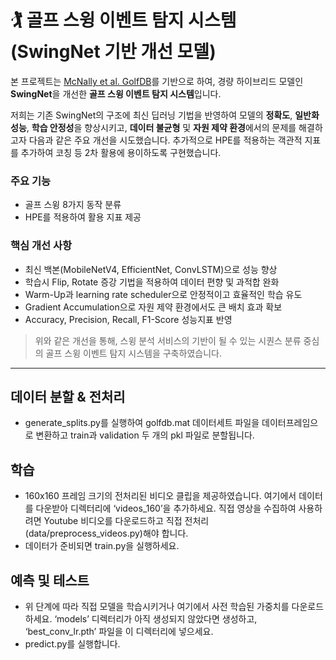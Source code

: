 # 🏌 골프 스윙 이벤트 탐지 시스템 (SwingNet 기반 개선 모델)

본 프로젝트는 [McNally et al. GolfDB](https://github.com/wmcnally/golfdb)를 기반으로 하여, 경량 하이브리드 모델인 **SwingNet**을 개선한 **골프 스윙 이벤트 탐지 시스템**입니다.

저희는 기존 SwingNet의 구조에 최신 딥러닝 기법을 반영하여 모델의 **정확도**, **일반화 성능**, **학습 안정성**을 향상시키고, **데이터 불균형** 및 **자원 제약 환경**에서의 문제를 해결하고자 다음과 같은 주요 개선을 시도했습니다. 추가적으로 HPE를 적용하는 객관적 지표를 추가하여 코칭 등 2차 활용에 용이하도록 구현했습니다.

### 주요 기능
- 골프 스윙 8가지 동작 분류
- HPE를 적용하여 활용 지표 제공

### 핵심 개선 사항
- 최신 백본(MobileNetV4, EfficientNet, ConvLSTM)으로 성능 향상
- 학습시 Flip, Rotate 증강 기법을 적용하여 데이터 편향 및 과적합 완화
- Warm-Up과 learning rate scheduler으로 안정적이고 효율적인 학습 유도
- Gradient Accumulation으로 자원 제약 환경에서도 큰 배치 효과 확보
- Accuracy, Precision, Recall, F1-Score 성능지표 반영


> 위와 같은 개선을 통해, 스윙 분석 서비스의 기반이 될 수 있는 시퀀스 분류 중심의 골프 스윙 이벤트 탐지 시스템을 구축하였습니다.


---

## 데이터 분할 & 전처리

- generate_splits.py를 실행하여 golfdb.mat 데이터세트 파일을 데이터프레임으로 변환하고 train과 validation 두 개의 pkl 파일로 분할됩니다. 

## 학습
- 160x160 프레임 크기의 전처리된 비디오 클립을 제공하였습니다. 여기에서 데이터를 다운받아 디렉터리에 ‘videos_160’을 추가하세요. 직접 영상을 수집하여 사용하려면 Youtube 비디오를 다운로드하고 직접 전처리(data/preprocess_videos.py)해야 합니다. 
- 데이터가 준비되면  train.py을 실행하세요.

## 예측 및 테스트
- 위 단계에 따라 직접 모델을 학습시키거나 여기에서 사전 학습된 가중치를 다운로드하세요. ‘models’ 디렉터리가 아직 생성되지 않았다면 생성하고, ‘best_conv_lr.pth’ 파일을 이 디렉터리에 넣으세요.
- predict.py를 실행합니다. 
